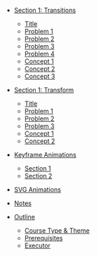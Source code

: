 * [Section 1: Transitions]()
    * [Title](levels/transitions/title.md)
    * [Problem 1](levels/transitions/problem_1.md)
    * [Problem 2](levels/transitions/problem_2.md)
    * [Problem 3](levels/transitions/problem_3.md)
    * [Problem 4](levels/transitions/problem_4.md)
    * [Concept 1](levels/transitions/concept_1.md)
    * [Concept 2](levels/transitions/concept_2.md)
    * [Concept 3](levels/transitions/concept_3.md)

* [Section 1: Transform]()
    * [Title](levels/transitions/title.md)
    * [Problem 1](levels/transforms/problem_1.md)
    * [Problem 2](levels/transforms/problem_2.md)
    * [Problem 3](levels/transforms/problem_3.md)
    * [Concept 1](levels/transforms/concept_1.md)
    * [Concept 2](levels/transforms/concept_2.md)

* [Keyframe Animations]()
  * [Section 1](levels/keyframes/section1.md)
  * [Section 2](levels/keyframes/section2.md)
* [SVG Animations](levels/svg.md)
* [Notes](notes.md)
* [Outline]()
  * [Course Type & Theme](outline/type-theme.md)
  * [Prerequisites](outline/prerequisites.md)
  * [Executor](outline/executor.md)
